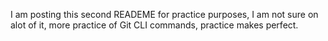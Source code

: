 I am posting this second READEME for practice purposes, I am not sure on alot of it, more practice of Git CLI commands, practice makes perfect.